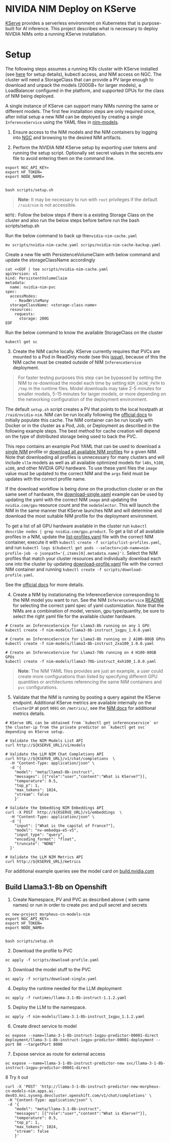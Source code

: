 # NIVIDA NIM Deploy on KServe
[KServe](https://github.com/kserve/kserve) provides a serverless environment on Kubernetes that is purpose-built for AI inference. This project describes what is necessary to deploy NVIDIA NIMs onto a running KServe installation.

# Setup

The following steps assumes a running K8s cluster with KServe installed (see [here](https://github.com/NVIDIA/cloud-native-stack/tree/master/playbooks#enable-kserve-on-cns) for setup details), kubectl access, and NIM access on NGC. The cluster will need a StorageClass that can provide a PV large enough to download and unpack the models (200GB+ for larger models), a LoadBalancer configured in the platform, and supported GPUs for the class of NIM being deployed.

A single instance of KServe can support many NIMs running the same or different models. The first few installation steps are only required once, after initial setup a new NIM can be deployed by creating a single `InferenceService` using the YAML files in [nim-models](https://github.com/NVIDIA/nim-deploy/tree/main/kserve/nim-models).

1. Ensure access to the NIM models and the NIM containers by logging into [NGC](https://ngc.nvidia.com/) and browsing to the desired NIM artifacts.

2. Perform the NVIDIA NIM KServe setup by exporting user tokens and running the setup script. Optionally set secret values in the secrets.env file to avoid entering them on the command line.
```
export NGC_API_KEY=
export HF_TOKEN=
export NODE_NAME=


bash scripts/setup.sh
```

> **Note**: It may be necessary to run with `root` privileges if the default `/raid/nim` is not accessible.

  `NOTE:` Follow the below steps if there is a existing Storage Class on the cluster and also run the below steps before before run the bash scripts/setup.sh

  Run the below command to back up the`nvidia-nim-cache.yaml`

  ```
  mv scripts/nvidia-nim-cache.yaml scrips/nvidia-nim-cache-backup.yaml
  ```

  Create a new file with PersistenceVolumeClaim with below command and update the storageClassName accordingly

  ```
  cat <<EOF | tee scripts/nvidia-nim-cache.yaml
  apiVersion: v1
  kind: PersistentVolumeClaim
  metadata:
    name: nvidia-nim-pvc
  spec:
    accessModes:
      - ReadWriteMany
    storageClassName: <storage-class-name>
    resources:
      requests:
        storage: 200G
  EOF
  ```

  Run the below command to know the available StorageClass on the cluster

  ```
  kubectl get sc
  ```

3. Create the NIM cache locally. KServe currently requires that PVCs are mounted to a Pod in ReadOnly mode (see this [issue](https://github.com/kserve/kserve/issues/3687)), because of this the NIM cache must be created outside of NIM `InferenceService` deployment.

> For faster testing purposes this step can be bypassed by setting the NIM to re-download the model each time by setting `NIM_CACHE_PATH` to `/tmp` in the runtime files. Model downloads may take 2-5 minutes for smaller models, 5-15 minutes for larger models, or more depending on the networking configuration of the deployment environment.

The default `setup.sh` script creates a PV that points to the local hostpath at `/raid/nvidia-nim`. NIM can be run locally following the [official docs](https://docs.nvidia.com/nim/large-language-models/latest/getting-started.html#launch-nvidia-nim-for-llms) to initially populate this cache. The NIM container can be run locally with Docker or in the cluster as a Pod, Job, or Deployment as described in the following example steps. The best method for cache creation will depend on the type of distributed storage being used to back the PVC.

This repo contains an example Pod YAML that can be used to download a [single NIM](https://github.com/NVIDIA/nim-deploy/blob/main/kserve/scripts/download-profile.yaml) profile or [download all available NIM profiles](https://github.com/NVIDIA/nim-deploy/blob/main/kserve/scripts/download-all.yaml) for a given NIM. Note that downloading all profiles is unnecessary for many clusters and will include `vllm` models as well as all available optimized models for `l40s`, `h100`, `a100`, and other NVIDIA GPU hardware. To use these yaml files the `image` value must be updated to the correct NIM and the `args` field must be updates with the correct profile name.

If the download workflow is being done on the production cluster or on the same seet of hardware, the [download-single.yaml](https://github.com/NVIDIA/nim-deploy/blob/main/kserve/scripts/download-single.yaml) example can be used by updating the yaml with the correct NIM `image` and updating the `nvidia.com/gpu` resource count and the `nodeSelector`. This will launch the NIM in the same manner that KServe launches NIM and will determine and download the most suitable NIM profile for the deployment environment.

To get a list of all GPU hardware available in the cluster run `kubectl describe nodes | grep nvidia.com/gpu.product`. To get a list of all available profiles in a NIM, update the [list-profiles.yaml](https://github.com/NVIDIA/nim-deploy/blob/main/kserve/scripts/list-profiles.yaml) file with the correct NIM container, execute it with `kubectl create -f scripts/list-profiles.yaml`, and run `kubectl logs $(kubectl get pods --selector=job-name=nim-profile-job -o jsonpath='{.items[0].metadata.name}')`. Select the NIM profiles that match your cluster resources and individually download each one into the cluster by updating [download-profile.yaml](https://github.com/NVIDIA/nim-deploy/blob/main/kserve/scripts/download-profile.yaml) file with the correct NIM container and running `kubectl create -f scripts/download-profile.yaml`.

See the [official docs](https://docs.nvidia.com/nim/large-language-models/latest/getting-started.html#serving-models-from-local-assets) for more details.

4. Create a NIM by instationating the InferenceService corresponding to the NIM model you want to run. See the NIM  `InferenceService` [README](https://github.com/NVIDIA/nim-deploy/blob/main/kserve/nim-models/README.md) for selecting the correct yaml spec of yaml customization. Note that the NIMs are a combination of model, version, gpu type/quantity, be sure to select the right yaml file for the available cluster hardware.

```
# Create an InferenceService for Llama3-8b running on any 1 GPU
kubectl create -f nim-models/llama3-8b-instruct_1xgpu_1.0.0.yaml

# Create an InferenceService for Llama3-8b running on 2 A100-80GB GPUs
kubectl create -f nim-models/llama3-8b-instruct_2xa100_1.0.0.yaml

# Create an InferenceService for Llama3-70b running on 4 H100-80GB GPUs
kubectl create -f nim-models/llama3-70b-instruct_4xh100_1.0.0.yaml
```

 > **Note**: The NIM YAML files  provides are just an example, a user could create more configurations than listed by specifying different GPU quantities or architectures referencing the same NIM containers and `pvc` configurations.

5. Validate that the NIM is running by posting a query against the KServe endpoint. Additional KServe metrics are available internally on the `ClusterIP` at port `9091` on `/metrics/`, see the [NIM docs](https://docs.nvidia.com/nim/large-language-models/latest/observability.html) for additional metrics details.

```
# KServe URL can be obtained from `kubectl get inferenceservice` or the cluster-ip from the private predictor on `kubectl get svc` depending on KServe setup.

# Validate the NIM Models List API
curl http://${KSERVE_URL}/v1/models

# Validate the LLM NIM Chat Completions API
curl http://${KSERVE_URL}/v1/chat/completions  \
  -H "Content-Type: application/json" \
  -d '{
    "model": "meta/llama3-8b-instruct",
    "messages": [{"role":"user","content":"What is KServe?"}],
    "temperature": 0.5,   
    "top_p": 1,
    "max_tokens": 1024,
    "stream": false 
    }'

# Validate the Embedding NIM Embeddings API
curl -X POST  http://${KSERVE_URL}/v1/embeddings  \
  -H "Content-Type: application/json" \
  -d '{
    "input": ["What is the capital of France?"],
    "model": "nv-embedqa-e5-v5",
    "input_type": "query",
    "encoding_format": "float",
    "truncate": "NONE"
  }'

# Validate the LLM NIM Metrics API
curl http://${KSERVE_URL}/metrics

```

For additional example queries see the model card on [build.nvidia.com](https://build.nvidia.com/meta/llama3-70b)

## Build Llama3.1-8b on Openshift 

1. Create Namespace, PV and PVC as described above ( with same names) or run in order to create pvc and pull secret and secrets 
```shell
oc new-project morpheus-cn-models-nim
export NGC_API_KEY=
export HF_TOKEN=
export NODE_NAME=


bash scripts/setup.sh
```

2. Download the profile to PVC
```shell
oc apply -f scripts/download-profile.yaml
```

3. Download the model stuff to the PVC
```shell
oc apply -f scripts/download-single.yaml
```

4. Deploy the runtime needed for the LLM deployment
```shell
oc apply -f runtimes/llama-3.1-8b-instruct-1.1.2.yaml
```

5. Deploy the LLM to the namespace.
```shell
oc apply -f nim-models/llama-3.1-8b-instruct_1xgpu_1.1.2.yaml
```

6. Create direct service to model
```shell
oc expose --name=llama-3-1-8b-instruct-1xgpu-predictor-00001-direct deployment/llama-3-1-8b-instruct-1xgpu-predictor-00001-deployment --port 80 --targetPort 8000
```

7. Expose service as route for external access
```shell
oc expose --name=llama-3-1-8b-instruct-predictor-new svc/llama-3-1-8b-instruct-1xgpu-predictor-00001-direct
```

8 Try it out
```shell
curl -X 'POST' 'http://llama-3-1-8b-instruct-predictor-new-morpheus-cn-models-nim.apps.ai-dev03.kni.syseng.devcluster.openshift.com/v1/chat/completions' \
 -H "Content-Type: application/json" \
 -d '{
    "model": "meta/llama-3.1-8b-instruct",
    "messages": [{"role":"user","content":"What is KServe?"}],
    "temperature": 0.5,   
    "top_p": 1,
    "max_tokens": 1024,
    "stream": false 
    }'
```
